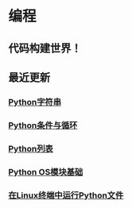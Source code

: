 # 编程

## 代码构建世界！

## 最近更新

### [Python字符串](Python/PythonString.md)

### [Python条件与循环](Python/PythonCondition.md)

### [Python列表](Python/PythonList.md)

### [Python OS模块基础](Python/PythonOsModule.md)

### [在Linux终端中运行Python文件](Python/RunPyInLinux.md)
